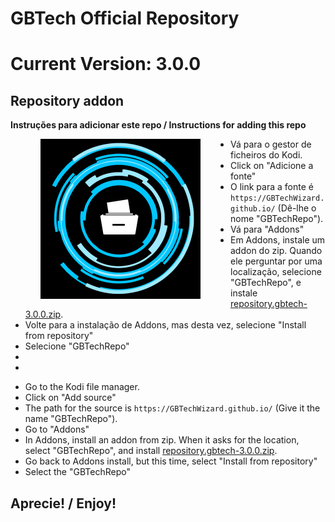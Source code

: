 # GBTech Official Repository
# Current Version: 3.0.0

## Repository addon

**Instruções para adicionar este repo / Instructions for adding this repo**

<img align="left" src="icon.png" width="256" hspace="48" title="GBTech Repository">

<p align="right">
  <ul>
    <li>Vá para o gestor de ficheiros do Kodi.</li>
    <li>Click on "Adicione a fonte"</li>
    <li>O link para a fonte é <code>https://GBTechWizard.github.io/</code> (Dê-lhe o nome "GBTechRepo").</li>
    <li>Vá para "Addons"</li>
    <li>Em Addons, instale um addon do zip.  Quando ele perguntar por uma localização, selecione "GBTechRepo", e instale <a href="repository.gbtech-3.0.0.zip">repository.gbtech-3.0.0.zip</a>.</li>
    <li>Volte para a instalação de Addons, mas desta vez, selecione "Install from repository"</li>
    <li>Selecione "GBTechRepo"</li>
    <li> </li>
    <li> </li>
  </ul>
</p>
<p align="right">
  <ul>
    <li>Go to the Kodi file manager.</li>
    <li>Click on "Add source"</li>
    <li>The path for the source is <code>https://GBTechWizard.github.io/</code> (Give it the name "GBTechRepo").</li>
    <li>Go to "Addons"</li>
    <li>In Addons, install an addon from zip.  When it asks for the location, select "GBTechRepo", and install <a href="repository.gbtech-1.2.0.zip">repository.gbtech-3.0.0.zip</a>.</li>
    <li>Go back to Addons install, but this time, select "Install from repository"</li>
    <li>Select the "GBTechRepo"</li>
  </ul>
</p>

## Aprecie! / Enjoy!
